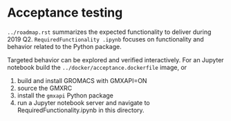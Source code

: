 # Acceptance testing

`../roadmap.rst` summarizes the expected functionality to deliver during 2019 Q2. `RequiredFunctionality
.ipynb` focuses on functionality and behavior related 
to the Python package.

Targeted behavior can be explored and verified interactively.
For an Jupyter notebook build the `../docker/acceptance.dockerfile` image,
or
1. build and install GROMACS with GMXAPI=ON
2. source the GMXRC
3. install the `gmxapi` Python package
4. run a Jupyter notebook server and navigate to RequiredFunctionality.ipynb in this directory.
